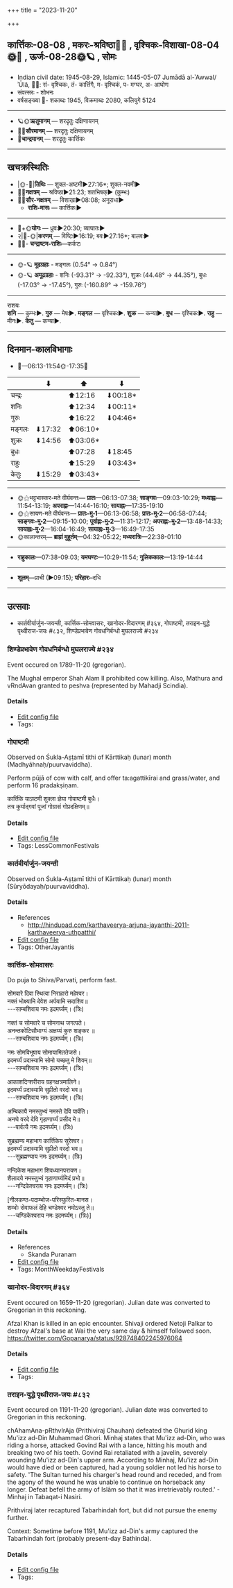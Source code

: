 +++
title = "2023-11-20"

+++
## कार्त्तिकः-08-08  ,  मकरः-श्रविष्ठा🌛🌌  ,  वृश्चिकः-विशाखा-08-04🌞🌌  ,  ऊर्जः-08-28🌞🪐  ,  सोमः
- Indian civil date: 1945-08-29, Islamic: 1445-05-07 Jumādā al-ʾAwwal/ʾŪlā, 🌌🌞: सं- वृश्चिकः, तं- कार्त्तिगै, म- वृश्चिकं, प- मग्घर, अ- आघोण
- संवत्सरः - शोभनः
- वर्षसङ्ख्या 🌛- शकाब्दः 1945, विक्रमाब्दः 2080, कलियुगे 5124
___________________
- 🪐🌞**ऋतुमानम्** — शरदृतुः दक्षिणायनम्
- 🌌🌞**सौरमानम्** — शरदृतुः दक्षिणायनम्
- 🌛**चान्द्रमानम्** — शरदृतुः कार्त्तिकः
___________________


## खचक्रस्थितिः
- |🌞-🌛|**तिथिः** — शुक्ल-अष्टमी►27:16*; शुक्ल-नवमी►  
- 🌌🌛**नक्षत्रम्** — श्रविष्ठा►21:23; शतभिषक्► (कुम्भः)  
- 🌌🌞**सौर-नक्षत्रम्** — विशाखा►08:08; अनूराधा►  
  - **राशि-मासः** — कार्त्तिकः► 
___________________
- 🌛+🌞**योगः** — ध्रुवः►20:30; व्याघातः►  
- २|🌛-🌞|**करणम्** — विष्टिः►16:19; बवः►27:16*; बालवः►  
- 🌌🌛- **चन्द्राष्टम-राशिः**—कर्कटः  
___________________
- 🌞-🪐 **मूढग्रहाः** - मङ्गलः (0.54° → 0.84°)
- 🌞-🪐 **अमूढग्रहाः** - शनिः (-93.31° → -92.33°), शुक्रः (44.48° → 44.35°), बुधः (-17.03° → -17.45°), गुरुः (-160.89° → -159.76°)
___________________
राशयः  
**शनि** — कुम्भः►. **गुरु** — मेषः►. **मङ्गल** — वृश्चिकः►. **शुक्र** — कन्या►. **बुध** — वृश्चिकः►. **राहु** — मीनः►. **केतु** — कन्या►. 
___________________


## दिनमान-कालविभागाः
- 🌅—06:13-11:54🌞-17:35🌇  

|      |⬇     |⬆     |⬇     |
|------|-----|-----|------|
|चन्द्रः|     |⬆12:16 |⬇00:18*|
|शनिः   |     |⬆12:34 |⬇00:11*|
|गुरुः  |     |⬆16:22 |⬇04:46*|
|मङ्गलः |⬇17:32 |⬆06:10*|     |
|शुक्रः |⬇14:56 |⬆03:06*|     |
|बुधः   |     |⬆07:28 |⬇18:45 |
|राहुः  |     |⬆15:29 |⬇03:43*|
|केतुः  |⬇15:29 |⬆03:43*|     |
___________________
- 🌞⚝भट्टभास्कर-मते वीर्यवन्तः— **प्रातः**—06:13-07:38; **साङ्गवः**—09:03-10:29; **मध्याह्नः**—11:54-13:19; **अपराह्णः**—14:44-16:10; **सायाह्नः**—17:35-19:10  
- 🌞⚝सायण-मते वीर्यवन्तः— **प्रातः-मु॰1**—06:13-06:58; **प्रातः-मु॰2**—06:58-07:44; **साङ्गवः-मु॰2**—09:15-10:00; **पूर्वाह्णः-मु॰2**—11:31-12:17; **अपराह्णः-मु॰2**—13:48-14:33; **सायाह्नः-मु॰2**—16:04-16:49; **सायाह्नः-मु॰3**—16:49-17:35  
- 🌞कालान्तरम्— **ब्राह्मं मुहूर्तम्**—04:32-05:22; **मध्यरात्रिः**—22:38-01:10  
___________________
- **राहुकालः**—07:38-09:03; **यमघण्टः**—10:29-11:54; **गुलिककालः**—13:19-14:44  
___________________
- **शूलम्**—प्राची (►09:15); **परिहारः**–दधि  
___________________

## उत्सवाः
- कार्तवीर्यार्जुन-जयन्ती, कार्त्तिक-सोमवासरः, खानोदर-विदारणम् #३६४, गोपाष्टमी, तराइन-युद्धे पृथ्वीराज-जयः #८३२, शिण्डेप्रभावेण गोवधनिर्बन्धो मुघलराज्ये #२३४
### शिण्डेप्रभावेण गोवधनिर्बन्धो मुघलराज्ये #२३४

Event occured on 1789-11-20 (gregorian). 

The Mughal emperor Shah Alam II prohibited cow killing. Also, Mathura and vRndAvan granted to peshva (represented by Mahadji Scindia).

#### Details
- [Edit config file](https://github.com/jyotisham/adyatithi/blob/master/mahApuruSha/xatra-later/gregorian/day/11/20/ShiNDe-prabhaveNa_govadha-nirbandhaH.toml)
- Tags: 


### गोपाष्टमी

Observed on Śukla-Aṣṭamī tithi of Kārttikaḥ (lunar) month (Madhyāhnaḥ/puurvaviddha). 

Perform pūjā of cow with calf, and offer ta:agattikīrai and grass/water, and perform 16 pradakṣiṇam.

कार्त्तिके  याऽष्टमी  शुक्ला  ज्ञेया  गोपाष्टमी  बुधैः।  
तत्र  कुर्याद्गवां  पूजां  गोग्रासं  गोप्रदक्षिणम्॥



#### Details
- [Edit config file](https://github.com/jyotisham/adyatithi/blob/master/devatA/vaiShNava/lunar_month/tithi/08/08/gOpASTamI.toml)
- Tags: LessCommonFestivals


### कार्तवीर्यार्जुन-जयन्ती

Observed on Śukla-Aṣṭamī tithi of Kārttikaḥ (lunar) month (Sūryōdayaḥ/puurvaviddha). 



#### Details
- References
  - http://hindupad.com/karthaveerya-arjuna-jayanthi-2011-karthaveerya-uthpatthi/
- [Edit config file](https://github.com/jyotisham/adyatithi/blob/master/general/lunar_month/tithi/08/08/kArtavIryArjuna~jayantI.toml)
- Tags: OtherJayantis


### कार्त्तिक-सोमवासरः



Do puja to Shiva/Parvati, perform fast.

सोमवारे दिवा स्थित्वा निराहारो महेश्वर।  
नक्तं भोक्ष्यामि देवेश अर्पयामि सदाशिव॥  
---साम्बशिवाय नमः इदमर्घ्यम्। (त्रिः)  
  
नक्तं च सोमवारे च सोमनाथ जगत्पते।  
अनन्तकोटिसौभाग्यं अक्षय्यं कुरु शङ्कर ॥  
---साम्बशिवाय नमः इदमर्घ्यम्। (त्रिः)  
  
नमः सोमविभूषाय सोमायामिततेजसे।  
इदमर्घ्यं प्रदास्यामि सोमो यच्छतु मे शिवम्॥  
---साम्बशिवाय नमः इदमर्घ्यम्। (त्रिः)  
  
आकाशदिग्शरीराय ग्रहनक्षत्रमालिने।  
इदमर्घ्यं प्रदास्यामि सुप्रीतो वरदो भव॥  
---साम्बशिवाय नमः इदमर्घ्यम्। (त्रिः)  
  
  
अम्बिकायै नमस्तुभ्यं नमस्ते देवि पार्वति।  
अनघे वरदे देवि गृहाणार्घ्यं प्रसीद मे॥  
---पार्वत्यै नमः इदमर्घ्यम्। (त्रिः)  
  
  
सुब्रह्मण्य महाभाग कार्त्तिकेय सुरेश्वर।  
इदमर्घ्यं प्रदास्यामि सुप्रीतो वरदो भव॥  
---सुब्रह्मण्याय नमः इदमर्घ्यम्। (त्रिः)  
  
नन्दिकेश महाभाग शिवध्यानपरायण।  
शैलादये नमस्तुभ्यं गृहाणार्घ्यमिदं प्रभो॥  
---नन्दिकेश्वराय नमः इदमर्घ्यम्। (त्रिः)  
  
[नीलकण्ठ-पदाम्भोज-परिस्फुरित-मानस।  
शम्भोः सेवाफलं देहि चण्डेश्वर नमोऽस्तु ते॥  
---चण्डिकेश्वराय नमः इदमर्घ्यम्। (त्रिः)]



#### Details
- References
  - Skanda Puranam
- [Edit config file](https://github.com/jyotisham/adyatithi/blob/master/devatA/shaiva/description_only/kArttikA~sOmavAsaraH.toml)
- Tags: MonthWeekdayFestivals


### खानोदर-विदारणम् #३६४

Event occured on 1659-11-20 (gregorian). Julian date was converted to Gregorian in this reckoning. 

Afzal Khan is killed in an epic encounter. Shivaji ordered Netoji Palkar to destroy Afzal's base at Wai the very same day & himself followed soon. https://twitter.com/Gopanarya/status/928748402245976064

#### Details
- [Edit config file](https://github.com/jyotisham/adyatithi/blob/master/mahApuruSha/xatra-later/julian/day/11/10/khAnodara-vidAraNam.toml)
- Tags: 


### तराइन-युद्धे पृथ्वीराज-जयः #८३२

Event occured on 1191-11-20 (gregorian). Julian date was converted to Gregorian in this reckoning. 

chAhamAna-pRthvIrAja (Prithiviraj Chauhan) defeated the Ghurid king Mu'izz ad-Din Muhammad Ghori. Minhaj states that Mu'izz ad-Din, who was riding a horse, attacked Govind Rai with a lance, hitting his mouth and breaking two of his teeth. Govind Rai retaliated with a javelin, severely wounding Mu'izz ad-Din's upper arm. According to Minhaj, Mu'izz ad-Din would have died or been captured, had a young soldier not led his horse to safety. 'The Sultan turned his charger's head round and receded, and from the agony of the wound he was unable to continue on horseback any longer. Defeat befell the army of Islām so that it was irretrievably routed.' - Minhaj in Tabaqat-i Nasiri.

Prithviraj later recaptured Tabarhindah fort, but did not pursue the enemy further.

Context: Sometime before 1191, Mu'izz ad-Din's army captured the Tabarhindah fort (probably present-day Bathinda).

#### Details
- [Edit config file](https://github.com/jyotisham/adyatithi/blob/master/mahApuruSha/xatra-later/julian/day/11/13/taraaina-yuddhe_pRthvIrAja-jayaH.toml)
- Tags: 


